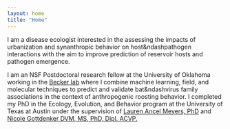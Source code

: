 ```yaml
---
layout: home
title: "Home"
---
```

I am a disease ecologist interested in the assessing the impacts of urbanization and synanthropic behavior on host&ndashpathogen interactions with the aim to improve prediction of reservoir hosts and pathogen emergence.

I am an NSF Postdoctoral research fellow at the University of Oklahoma working in the [Becker lab](http://beckerlab.weebly.com/) where I combine machine learning, field, and molecular techniques to predict and validate bat&ndashvirus family associations in the context of anthropogenic roosting behavior. I completed my PhD in the Ecology, Evolution, and Behavior program at the University of Texas at Austin under the supervision of [Lauren Ancel Meyers, PhD](http://www.bio.utexas.edu/research/meyers/) and [Nicole Gottdenker DVM, MS, PhD, Dipl. ACVP.](https://www.gottdenkerlab.com/) 